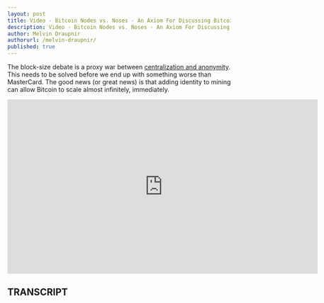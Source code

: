```yaml
---
layout: post
title: Video - Bitcoin Nodes vs. Noses - An Axiom For Discussing Bitcoins Scaling And Centralization Problem
description: Video - Bitcoin Nodes vs. Noses - An Axiom For Discussing Bitcoins Scaling And Centralization Problem
author: Melvin Draupnir
authorurl: /melvin-draupnir/
published: true
---
```


<p>The block-size debate is a proxy war between <a href="/use-bitcoin-anonymously/">centralization and anonymity</a>. This needs to be solved before we end up with something worse than MasterCard. The good news (or great news) is that adding identity to mining can allow Bitcoin to scale almost infinitely, immediately.</p>

<center><iframe width="700" height="394" src="https://www.youtube.com/embed/J52AM5SrOHw?list=PLzctEq7iZD-7-DgJM604zsndMapn9ff6q" frameborder="0" allowfullscreen></iframe></center>

<h2>TRANSCRIPT</h2>
